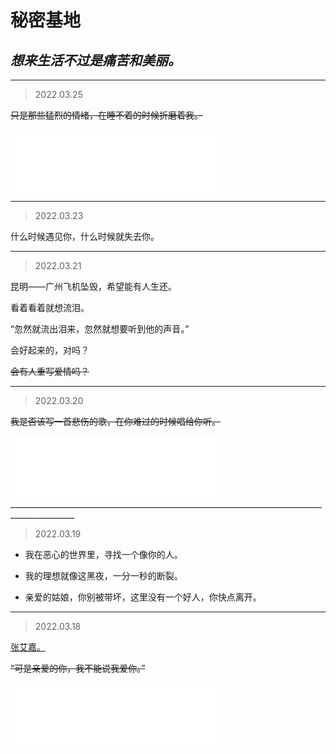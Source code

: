 # 秘密基地

## _**想来生活不过是痛苦和美丽。**_

______________________________________________________________________________________________
> 2022.03.25


~~只是那些猛烈的情绪，在睡不着的时候折磨着我。~~

<iframe frameborder="no" border="0" marginwidth="0" marginheight="0" width="330" height="100" src="//music.163.com/outchain/player?type=2&id=1889911997&auto=1&height=66"></iframe>


______________________________________________________________________________________________
> 2022.03.23


什么时候遇见你，什么时候就失去你。

______________________________________________________________________________________________
> 2022.03.21

昆明——广州飞机坠毁，希望能有人生还。

看着看着就想流泪。

“忽然就流出泪来，忽然就想要听到他的声音。”

会好起来的，对吗？



~~会有人重写爱情吗？~~

______________________________________________________________________________________________
> 2022.03.20

~~我是否该写一首悲伤的歌，在你难过的时候唱给你听。~~

<iframe frameborder="no" border="0" marginwidth="0" marginheight="0" width="330" height="100" src="//music.163.com/outchain/player?type=2&id=1807799505&auto=1&height=66"></iframe>
______________________________________________________________________________________________


> 2022.03.19

* 我在恶心的世界里，寻找一个像你的人。 

* 我的理想就像这黑夜，一分一秒的断裂。

* 亲爱的姑娘，你别被带坏，这里没有一个好人，你快点离开。

______________________________________________________________________________________________


> 2022.03.18

[张艾嘉。](https://mp.weixin.qq.com/s/txdhRhl1CDYa5k8nyigJQA)  

~~“可是亲爱的你，我不能说我爱你。”~~

<iframe frameborder="no" border="0" marginwidth="0" marginheight="0" width="330" height="100" src="//music.163.com/outchain/player?type=2&id=327441&auto=1&height=66"></iframe>
